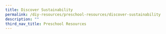 ```yaml
---
title: Discover Sustainability
permalink: /diy-resources/preschool-resources/discover-sustainability
description: ""
third_nav_title: Preschool Resources
---
```

